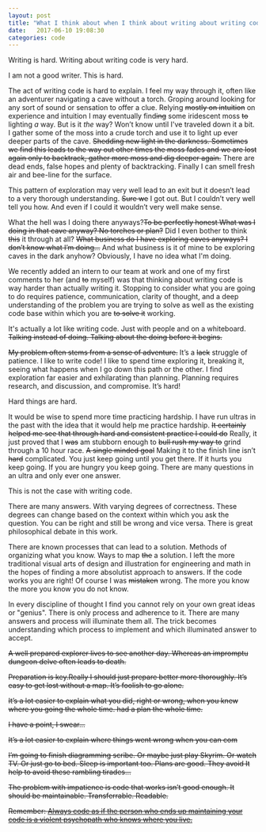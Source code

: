 ```yaml
---
layout: post
title: "What I think about when I think about writing about writing code"
date:   2017-06-10 19:08:30
categories: code
---
```

Writing is hard. Writing about writing code is very hard.

I am not a good writer. This is hard.

The act of writing code is hard to explain. I feel my way through it, often like an adventurer navigating a cave without a torch. Groping around looking for any sort of sound or sensation to offer a clue. Relying <del>mostly on intuition</del> on experience and intuition I may eventually find<del>ing</del> some iridescent moss <del>to</del> lighting *a* way. But is it *the* way? Won’t know until I've traveled down it a bit. I gather some of the moss into a crude torch and use it to light up ever deeper parts of the cave. <del>Shedding new light in the darkness. Sometimes we find this leads to the way out other times the moss fades and we are lost again only to backtrack, gather more moss and dig deeper again.</del> There are dead ends, false hopes and plenty of backtracking. Finally I can smell fresh air and bee-line for the surface.

This pattern of exploration may very well lead to an exit but it doesn’t lead to a very thorough understanding. <del>Sure we</del> I got out. But I couldn’t very well tell you how. And even if I could it wouldn’t very well make sense.

What the hell was I doing there anyways?<del>To be perfectly honest What was I doing in that cave anyway? No torches or plan?</del> Did I even bother to think <del>this</del> it through at all? <del>What business do I have exploring caves anyways? I don’t know what I’m doing...</del> And what business is it of mine to be exploring caves in the dark anyhow? Obviously, I have no idea what I'm doing.

We recently added an intern to our team at work and one of my first comments to her (and <del>to</del> myself) was that thinking about writing code is way harder than actually writing it. Stopping to consider what you are going to do requires patience, communication, clarity of thought, and a deep understanding of the problem you are trying to solve as well as the existing code base within which you are <del>to solve it</del> working.

It's actually a lot like writing code. Just with people and on a whiteboard. <del>Talking instead of doing. Talking about the doing before it begins.</del>

<del>My problem often stems from a sense of adventure.</del> It’s a <del>lack</del> struggle of patience. I like to write code! I like to spend time exploring it, breaking it, seeing what happens when I go down this path or the other. I find exploration far easier and exhilarating than planning. Planning requires research, and discussion, and compromise. It’s hard!

Hard things are hard.

It would be wise to spend more time practicing hardship. I have run ultras in the past with the idea that it would help me practice hardship. <del>It certainly helped me see that through hard and consistent practice I could do</del>  Really, it just proved that I <del>was</del> am stubborn enough to <del>bull rush my way to</del> grind through a 10 hour race. <del>A single minded goal</del> Making it to the finish line isn’t <del>hard</del> complicated. You just keep going until you get there. If it hurts you keep going. If you are hungry you keep going. There are many questions in an ultra and only ever one answer.

This is not the case with writing code.

There are many answers. With varying degrees of correctness. These degrees can change based on the context within which you ask the question. You can be right and still be wrong and vice versa. There is great philosophical debate in this work.

There are known processes that can lead to a solution. Methods of organizing what you know. Ways to map <del>the</del> a solution. I left the more traditional visual arts of design and illustration for engineering and math in the hopes of finding a more absolutist approach to answers. If the code works you are right! Of course I was <del>mistaken</del> wrong. The more you know the more you know you do not know.

In every discipline of thought I find you cannot rely on your own great ideas or "genius". There is only process and adherence to it. There are many answers and process will illuminate them all. The trick becomes understanding which process to implement and which illuminated answer to accept.

<del>A well prepared explorer lives to see another day. Whereas an impromptu dungeon delve often leads to death.</del>

<del>Preparation is key.<del>Really I should just prepare better more thoroughly.</del> It’s easy to get lost without a map. It’s foolish to go alone.</del>

<del>It’s a lot easier to explain what you did, right or wrong, when you knew where you going the whole time. had a plan the whole time.</del>

<del>I have a point, I swear...</del>

<del>It’s a lot easier to explain where things went wrong when you can com</del>

<del>I’m going to finish diagramming scribe. Or maybe just play Skyrim. Or watch TV. Or just go to bed. Sleep is important too. Plans are good. They avoid  It help to avoid these rambling tirades…</del>

<del>The problem with impatience is code that works isn’t good enough. It should be maintainable. Transferrable. Readable.</del>

<del>Remember: [Always code as if the person who ends up maintaining your code is a violent psychopath who knows where you live.](https://blog.codinghorror.com/coding-for-violent-psychopaths/)</del>
